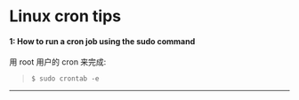 Linux cron tips
================

#### 1: How to run a cron job using the sudo command
  用 root 用户的 cron 来完成:

  > `$ sudo crontab -e`

------------------
